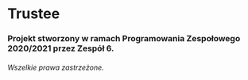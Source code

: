 # Trustee
### Projekt stworzony w ramach Programowania Zespołowego 2020/2021 przez Zespół 6.
###### Wszelkie prawa zastrzeżone. 
